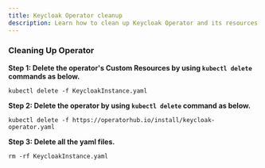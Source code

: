 ```yaml
---
title: Keycloak Operator cleanup 
description: Learn how to clean up Keycloak Operator and its resources.
---
```



### Cleaning Up Operator


**Step 1: Delete the operator's Custom Resources by using `kubectl delete` commands as below.**

 
 ```execute
 kubectl delete -f KeycloakInstance.yaml
 ```



**Step 2: Delete the operator by using `kubectl delete` command as below.**
 
 
 
 ```execute
 kubectl delete -f https://operatorhub.io/install/keycloak-operator.yaml
 ```
 

 
**Step 3: Delete all the yaml files.**
 

 
  ```execute
  rm -rf KeycloakInstance.yaml
  ```
  
